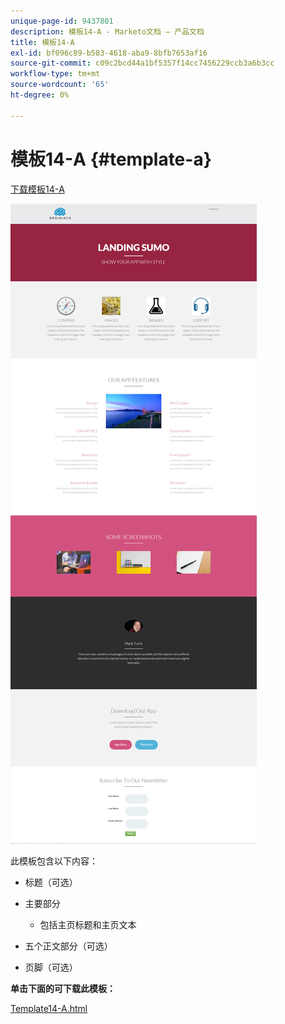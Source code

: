 ```yaml
---
unique-page-id: 9437801
description: 模板14-A - Marketo文档 — 产品文档
title: 模板14-A
exl-id: bf096c89-b583-4618-aba9-8bfb7653af16
source-git-commit: c09c2bcd44a1bf5357f14cc7456229ccb3a6b3cc
workflow-type: tm+mt
source-wordcount: '65'
ht-degree: 0%

---
```


# 模板14-A {#template-a}

[下载模板14-A](https://docs.marketo.com/download/attachments/9437801/template-14a.html?version=1&amp;modificationdate=1438980173000&amp;api=v2)

![](assets/image2015-8-11-15-3a9-3a52.png)

此模板包含以下内容：

* 标题（可选）
* 主要部分

   * 包括主页标题和主页文本

* 五个正文部分（可选）
* 页脚（可选）

**单击下面的可下载此模板：**

[Template14-A.html](https://docs.marketo.com/download/attachments/9437801/template-14a.html?version=1&amp;modificationdate=1438980173000&amp;api=v2)
